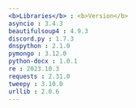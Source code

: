 ```yaml
---
<b>Libraries</b> : <b>Version</b>
asyncio : 3.4.3
beautifulsoup4 : 4.9.3
discord.py : 1.7.3
dnspython : 2.1.0
pymongo : 3.12.0
python-docx : 1.0.1
re : 2023.10.3
requests : 2.31.0
tweepy : 3.10.0
urllib : 2.0.6
---
```

